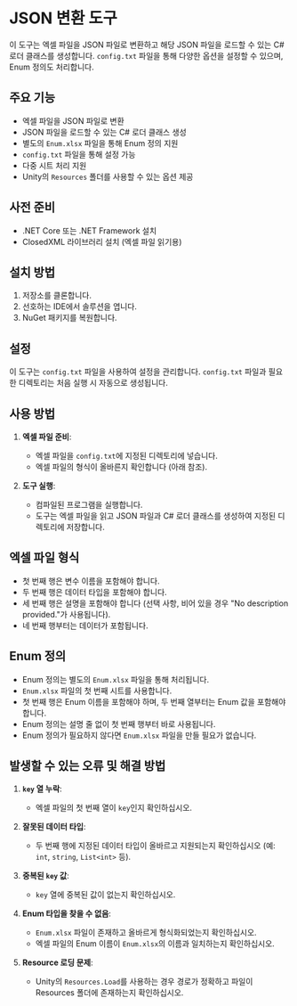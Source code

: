 # JSON 변환 도구

이 도구는 엑셀 파일을 JSON 파일로 변환하고 해당 JSON 파일을 로드할 수 있는 C# 로더 클래스를 생성합니다. `config.txt` 파일을 통해 다양한 옵션을 설정할 수 있으며, Enum 정의도 처리합니다.

## 주요 기능
- 엑셀 파일을 JSON 파일로 변환
- JSON 파일을 로드할 수 있는 C# 로더 클래스 생성
- 별도의 `Enum.xlsx` 파일을 통해 Enum 정의 지원
- `config.txt` 파일을 통해 설정 가능
- 다중 시트 처리 지원
- Unity의 `Resources` 폴더를 사용할 수 있는 옵션 제공

## 사전 준비
- .NET Core 또는 .NET Framework 설치
- ClosedXML 라이브러리 설치 (엑셀 파일 읽기용)

## 설치 방법
1. 저장소를 클론합니다.
2. 선호하는 IDE에서 솔루션을 엽니다.
3. NuGet 패키지를 복원합니다.

## 설정
이 도구는 `config.txt` 파일을 사용하여 설정을 관리합니다. `config.txt` 파일과 필요한 디렉토리는 처음 실행 시 자동으로 생성됩니다.

## 사용 방법
1. **엑셀 파일 준비**:
   - 엑셀 파일을 `config.txt`에 지정된 디렉토리에 넣습니다.
   - 엑셀 파일의 형식이 올바른지 확인합니다 (아래 참조).

2. **도구 실행**:
   - 컴파일된 프로그램을 실행합니다.
   - 도구는 엑셀 파일을 읽고 JSON 파일과 C# 로더 클래스를 생성하여 지정된 디렉토리에 저장합니다.

## 엑셀 파일 형식
- 첫 번째 행은 변수 이름을 포함해야 합니다.
- 두 번째 행은 데이터 타입을 포함해야 합니다.
- 세 번째 행은 설명을 포함해야 합니다 (선택 사항, 비어 있을 경우 "No description provided."가 사용됩니다).
- 네 번째 행부터는 데이터가 포함됩니다.

## Enum 정의
- Enum 정의는 별도의 `Enum.xlsx` 파일을 통해 처리됩니다.
- `Enum.xlsx` 파일의 첫 번째 시트를 사용합니다.
- 첫 번째 행은 Enum 이름을 포함해야 하며, 두 번째 열부터는 Enum 값을 포함해야 합니다.
- Enum 정의는 설명 줄 없이 첫 번째 행부터 바로 사용됩니다.
- Enum 정의가 필요하지 않다면 `Enum.xlsx` 파일을 만들 필요가 없습니다.

## 발생할 수 있는 오류 및 해결 방법
1. **`key` 열 누락**:
   - 엑셀 파일의 첫 번째 열이 `key`인지 확인하십시오.

2. **잘못된 데이터 타입**:
   - 두 번째 행에 지정된 데이터 타입이 올바르고 지원되는지 확인하십시오 (예: `int`, `string`, `List<int>` 등).

3. **중복된 `key` 값**:
   - `key` 열에 중복된 값이 없는지 확인하십시오.

4. **Enum 타입을 찾을 수 없음**:
   - `Enum.xlsx` 파일이 존재하고 올바르게 형식화되었는지 확인하십시오.
   - 엑셀 파일의 Enum 이름이 `Enum.xlsx`의 이름과 일치하는지 확인하십시오.

5. **Resource 로딩 문제**:
   - Unity의 `Resources.Load`를 사용하는 경우 경로가 정확하고 파일이 Resources 폴더에 존재하는지 확인하십시오.
